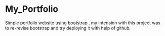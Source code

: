 # My_Portfolio
Simple portfolio website using bootstrap , my intension with this project was to re-revise bootstrap and try deploying it with help of github.
